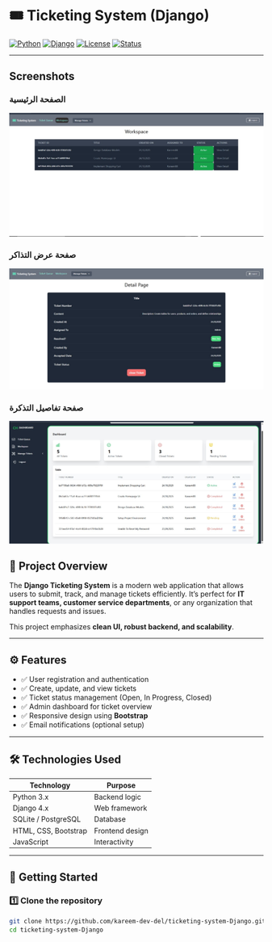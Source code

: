 # 🎟️ Ticketing System (Django)

[![Python](https://img.shields.io/badge/Python-3.11-blue)](https://www.python.org/)
[![Django](https://img.shields.io/badge/Django-4.x-green)](https://www.djangoproject.com/)
[![License](https://img.shields.io/badge/License-MIT-yellow)](LICENSE)
[![Status](https://img.shields.io/badge/Status-Completed-brightgreen)]()

---
## Screenshots

### الصفحة الرئيسية
![Homepage](imag/1.jpg)

### صفحة عرض التذاكر
![Tickets Page](imag/2.jpg)

### صفحة تفاصيل التذكرة
![Ticket Details](imag/3.jpg)


## 📌 Project Overview
The **Django Ticketing System** is a modern web application that allows users to submit, track, and manage tickets efficiently. It’s perfect for **IT support teams, customer service departments**, or any organization that handles requests and issues.

This project emphasizes **clean UI, robust backend, and scalability**.

---

## ⚙️ Features
- ✅ User registration and authentication  
- ✅ Create, update, and view tickets  
- ✅ Ticket status management (Open, In Progress, Closed)  
- ✅ Admin dashboard for ticket overview  
- ✅ Responsive design using **Bootstrap**  
- ✅ Email notifications (optional setup)  

---

## 🛠️ Technologies Used
| Technology | Purpose |
|------------|---------|
| Python 3.x | Backend logic |
| Django 4.x | Web framework |
| SQLite / PostgreSQL | Database |
| HTML, CSS, Bootstrap | Frontend design |
| JavaScript | Interactivity |

---

## 🚀 Getting Started

### 1️⃣ Clone the repository
```bash
git clone https://github.com/kareem-dev-del/ticketing-system-Django.git
cd ticketing-system-Django
